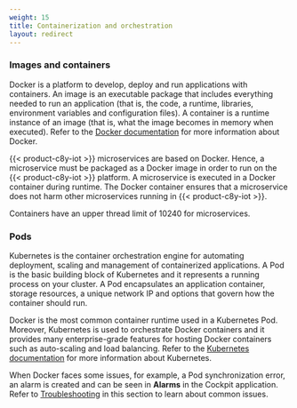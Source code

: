 ```yaml
---
weight: 15
title: Containerization and orchestration
layout: redirect
---
```



### Images and containers

Docker is a platform to develop, deploy and run applications with containers. An image is an executable package that includes everything needed to run an application (that is, the code, a runtime, libraries, environment variables and configuration files). A container is a runtime instance of an image (that is, what the image becomes in memory when executed). Refer to the [Docker documentation](https://docs.Docker.com/get-started/) for more information about Docker.

{{< product-c8y-iot >}} microservices are based on Docker. Hence, a microservice must be packaged as a Docker image in order to run on the {{< product-c8y-iot >}} platform. A microservice is executed in a Docker container during runtime. The Docker container ensures that a microservice does not harm other microservices running in {{< product-c8y-iot >}}.

Containers have an upper thread limit of 10240 for microservices.

### Pods

Kubernetes is the container orchestration engine for automating deployment, scaling and management of containerized applications. A Pod is the basic building block of Kubernetes and it represents a running process on your cluster. A Pod encapsulates an application container, storage resources, a unique network IP and options that govern how the container should run.

Docker is the most common container runtime used in a Kubernetes Pod. Moreover, Kubernetes is used to orchestrate Docker containers and it provides many enterprise-grade features for hosting Docker containers such as auto-scaling and load balancing. Refer to the [Kubernetes documentation](https://kubernetes.io/docs/home/) for more information about Kubernetes.

When Docker faces some issues, for example, a Pod synchronization error, an alarm is created and can be seen in **Alarms** in the Cockpit application. Refer to [Troubleshooting](#ga-troubleshooting) in this section to learn about common issues.
